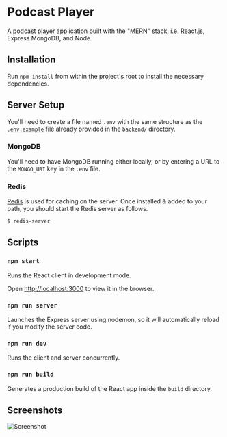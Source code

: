 # Podcast Player

A podcast player application built with the "MERN" stack, i.e. React.js, Express MongoDB, and Node.

## Installation

Run `npm install` from within the project's root to install the necessary dependencies.

## Server Setup

You'll need to create a file named `.env` with the same structure as the [`.env.example`](./backend/.env.example) file already provided in the `backend/` directory.

### MongoDB

You'll need to have MongoDB running either locally, or by entering a URL to the `MONGO_URI` key in the `.env` file.

### Redis

[Redis](https://redis.io/download) is used for caching on the server. Once installed & added to your path, you should start the Redis server as follows.

```sh
$ redis-server
```

## Scripts

### `npm start`

Runs the React client in development mode.

Open [http://localhost:3000](http://localhost:3000) to view it in the browser.

### `npm run server`

Launches the Express server using nodemon, so it will automatically reload if you modify the server code.

### `npm run dev`

Runs the client and server concurrently.

### `npm run build`

Generates a production build of the React app inside the `build` directory.

## Screenshots

![Screenshot](https://user-images.githubusercontent.com/37158241/121348755-a340c700-c920-11eb-9814-0b6cf3b55161.PNG)
